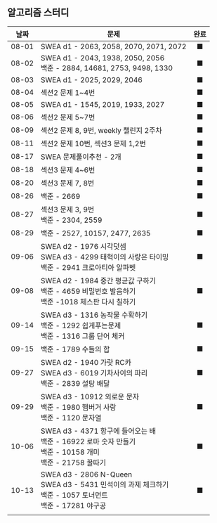 ## 알고리즘 스터디

| 날짜  | 문제                                                         | 완료 |
| :---: | ------------------------------------------------------------ | :--: |
| 08-01 | SWEA d1 - 2063, 2058, 2070, 2071, 2072                       |  ■   |
| 08-02 | SWEA d1 - 2043, 1938, 2050, 2056<br />백준 - 2884, 14681, 2753, 9498, 1330 |  ■   |
| 08-03 | SWEA d1 - 2025, 2029, 2046                                   |  ■   |
| 08-04 | 섹션2 문제 1~4번                                             |  ■   |
| 08-05 | SWEA d1 - 1545, 2019, 1933, 2027                             |  ■   |
| 08-06 | 섹션2 문제 5~7번                                             |  ■   |
| 08-09 | 섹션2 문제 8, 9번, weekly 챌린지 2주차                       |  ■   |
| 08-11 | 섹션2 문제 10번, 섹션3 문제 1,2번                            |  ■   |
| 08-17 | SWEA 문제풀이추천 - 2개                                      |  ■   |
| 08-18 | 섹션3 문제 4~6번                                             |  ■   |
| 08-20 | 섹션3 문제 7, 8번                                            |  ■   |
| 08-26 | 백준 - 2669                                                  |  ■   |
| 08-27 | 섹션3 문제 3, 9번<br />백준 - 2304, 2559                     |  ■   |
| 08-29 | 백준 - 2527, 10157, 2477, 2635                               |  ■   |
| 09-06 | SWEA d2 - 1976 시각덧셈<br />SWEA d3 - 4299 태혁이의 사랑은 타이밍<br />백준 - 2941 크로아티아 알파벳 |  ■   |
| 09-08 | SWEA d2 - 1984 중간 평균값 구하기<br />백준 - 4659 비밀번호 발음하기<br />백준 -1018 체스판 다시 칠하기 |  ■   |
| 09-14 | SWEA d3 - 1316 농작물 수확하기<br />백준 - 1292 쉽게푸는문제 <br />백준 - 1316 그룹 단어 체커 |  ■   |
| 09-15 | 백준 - 1789 수들의 합                                        |  ■   |
| 09-27 | SWEA d2 - 1940 가랏 RC카 <br />SWEA d3 - 6019 기차사이의 파리<br />백준 - 2839 설탕 배달 |  ■   |
| 09-29 | SWEA d3 - 10912 외로운 문자<br/>백준 - 1980 햄버거 사랑<br />백준 - 1120 문자열 |  ■   |
| 10-06 | SWEA d3 - 4371 항구에 들어오는 배 <br/>백준 - 16922 로마 숫자 만들기 <br/>백준 - 10158 개미 <br />백준 - 21758 꿀따기 |  ■   |
| 10-13 | SWEA d3 - 2806 N-Queen<br/>SWEA d3 - 5431 민석이의 과제 체크하기<br/>백준 - 1057 토너먼트<br />백준 - 17281 야구공 |  ■   |
|       |                                                              |      |

